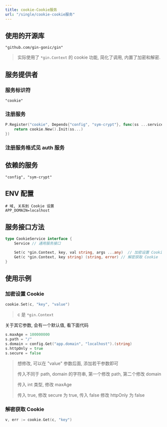 ```yaml
---
title: cookie-Cookie服务
url: "/single/cookie-cookie服务"
---
```


## 使用的开源库

```
"github.com/gin-gonic/gin"
```
> 实际使用了 `*gin.Context` 的 cookie 功能, 简化了调用, 内置了加密和解密.

## 服务提供者

### 服务标识符

```
"cookie"
```

### 注册服务

```go
P.Register("cookie", Depends{"config", "sym-crypt"}, func(ss ...services.Service) services.Service {
    return cookie.New().Init(ss...)
})
```

### 注册服务格式见 auth 服务

## 依赖的服务

```
"config", "sym-crypt"
```

## ENV 配置

```
# 域, 关系到 Cookie 设置
APP_DOMAIN=localhost
```

## 服务接口方法

```go
type CookieService interface {
    Service // 通用服务接口

    Set(c *gin.Context, key, val string, args ...any)  // 加密设置 Cookie
    Get(c *gin.Context, key string) (string, error) // 解密获取 Cookie
}
```



## 使用示例

### 加密设置 Cookie

```go
cookie.Set(c, "key", "value")
```
> c 是 `*gin.Context`

关于其它参数, 会有一个默认值, 看下面代码

```go
s.maxAge = 100000000
s.path = "/"
s.domain = config.Get("app.domain", "localhost").(string)
s.httpOnly = true
s.secure = false
```

> 想修改, 可以在 "value" 参数后面, 添加若干参数即可
>
> 传入不同于 path, domain 的字符串, 第一个修改 path, 第二个修改 domain
>
> 传入 int 类型, 修改 maxAge
>
> 传入 true, 修改 secure 为 true, 传入 false 修改 httpOnly 为 false


### 解密获取 Cookie

```go
v, err := cookie.Get(c, "key")
```